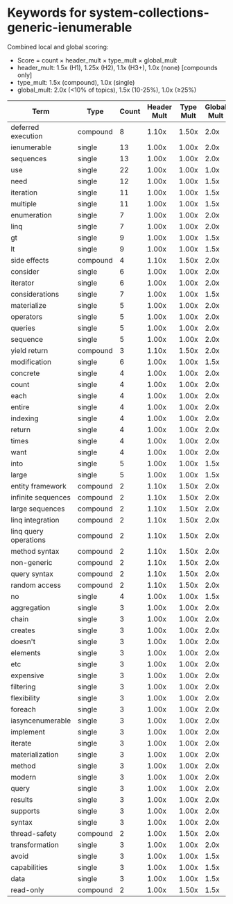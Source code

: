 # Keywords for system-collections-generic-ienumerable

Combined local and global scoring:
- Score = count × header_mult × type_mult × global_mult
- header_mult: 1.5x (H1), 1.25x (H2), 1.1x (H3+), 1.0x (none) [compounds only]
- type_mult: 1.5x (compound), 1.0x (single)
- global_mult: 2.0x (<10% of topics), 1.5x (10-25%), 1.0x (≥25%)

| Term | Type | Count | Header Mult | Type Mult | Global Mult | Score |
|------|------|-------|-------------|-----------|-------------|-------|
| deferred execution | compound | 8 | 1.10x | 1.50x | 2.0x | 26.400 |
| ienumerable | single | 13 | 1.00x | 1.00x | 2.0x | 26.000 |
| sequences | single | 13 | 1.00x | 1.00x | 2.0x | 26.000 |
| use | single | 22 | 1.00x | 1.00x | 1.0x | 22.000 |
| need | single | 12 | 1.00x | 1.00x | 1.5x | 18.000 |
| iteration | single | 11 | 1.00x | 1.00x | 1.5x | 16.500 |
| multiple | single | 11 | 1.00x | 1.00x | 1.5x | 16.500 |
| enumeration | single | 7 | 1.00x | 1.00x | 2.0x | 14.000 |
| linq | single | 7 | 1.00x | 1.00x | 2.0x | 14.000 |
| gt | single | 9 | 1.00x | 1.00x | 1.5x | 13.500 |
| lt | single | 9 | 1.00x | 1.00x | 1.5x | 13.500 |
| side effects | compound | 4 | 1.10x | 1.50x | 2.0x | 13.200 |
| consider | single | 6 | 1.00x | 1.00x | 2.0x | 12.000 |
| iterator | single | 6 | 1.00x | 1.00x | 2.0x | 12.000 |
| considerations | single | 7 | 1.00x | 1.00x | 1.5x | 10.500 |
| materialize | single | 5 | 1.00x | 1.00x | 2.0x | 10.000 |
| operators | single | 5 | 1.00x | 1.00x | 2.0x | 10.000 |
| queries | single | 5 | 1.00x | 1.00x | 2.0x | 10.000 |
| sequence | single | 5 | 1.00x | 1.00x | 2.0x | 10.000 |
| yield return | compound | 3 | 1.10x | 1.50x | 2.0x | 9.900 |
| modification | single | 6 | 1.00x | 1.00x | 1.5x | 9.000 |
| concrete | single | 4 | 1.00x | 1.00x | 2.0x | 8.000 |
| count | single | 4 | 1.00x | 1.00x | 2.0x | 8.000 |
| each | single | 4 | 1.00x | 1.00x | 2.0x | 8.000 |
| entire | single | 4 | 1.00x | 1.00x | 2.0x | 8.000 |
| indexing | single | 4 | 1.00x | 1.00x | 2.0x | 8.000 |
| return | single | 4 | 1.00x | 1.00x | 2.0x | 8.000 |
| times | single | 4 | 1.00x | 1.00x | 2.0x | 8.000 |
| want | single | 4 | 1.00x | 1.00x | 2.0x | 8.000 |
| into | single | 5 | 1.00x | 1.00x | 1.5x | 7.500 |
| large | single | 5 | 1.00x | 1.00x | 1.5x | 7.500 |
| entity framework | compound | 2 | 1.10x | 1.50x | 2.0x | 6.600 |
| infinite sequences | compound | 2 | 1.10x | 1.50x | 2.0x | 6.600 |
| large sequences | compound | 2 | 1.10x | 1.50x | 2.0x | 6.600 |
| linq integration | compound | 2 | 1.10x | 1.50x | 2.0x | 6.600 |
| linq query operations | compound | 2 | 1.10x | 1.50x | 2.0x | 6.600 |
| method syntax | compound | 2 | 1.10x | 1.50x | 2.0x | 6.600 |
| non-generic | compound | 2 | 1.10x | 1.50x | 2.0x | 6.600 |
| query syntax | compound | 2 | 1.10x | 1.50x | 2.0x | 6.600 |
| random access | compound | 2 | 1.10x | 1.50x | 2.0x | 6.600 |
| no | single | 4 | 1.00x | 1.00x | 1.5x | 6.000 |
| aggregation | single | 3 | 1.00x | 1.00x | 2.0x | 6.000 |
| chain | single | 3 | 1.00x | 1.00x | 2.0x | 6.000 |
| creates | single | 3 | 1.00x | 1.00x | 2.0x | 6.000 |
| doesn't | single | 3 | 1.00x | 1.00x | 2.0x | 6.000 |
| elements | single | 3 | 1.00x | 1.00x | 2.0x | 6.000 |
| etc | single | 3 | 1.00x | 1.00x | 2.0x | 6.000 |
| expensive | single | 3 | 1.00x | 1.00x | 2.0x | 6.000 |
| filtering | single | 3 | 1.00x | 1.00x | 2.0x | 6.000 |
| flexibility | single | 3 | 1.00x | 1.00x | 2.0x | 6.000 |
| foreach | single | 3 | 1.00x | 1.00x | 2.0x | 6.000 |
| iasyncenumerable | single | 3 | 1.00x | 1.00x | 2.0x | 6.000 |
| implement | single | 3 | 1.00x | 1.00x | 2.0x | 6.000 |
| iterate | single | 3 | 1.00x | 1.00x | 2.0x | 6.000 |
| materialization | single | 3 | 1.00x | 1.00x | 2.0x | 6.000 |
| method | single | 3 | 1.00x | 1.00x | 2.0x | 6.000 |
| modern | single | 3 | 1.00x | 1.00x | 2.0x | 6.000 |
| query | single | 3 | 1.00x | 1.00x | 2.0x | 6.000 |
| results | single | 3 | 1.00x | 1.00x | 2.0x | 6.000 |
| supports | single | 3 | 1.00x | 1.00x | 2.0x | 6.000 |
| syntax | single | 3 | 1.00x | 1.00x | 2.0x | 6.000 |
| thread-safety | compound | 2 | 1.00x | 1.50x | 2.0x | 6.000 |
| transformation | single | 3 | 1.00x | 1.00x | 2.0x | 6.000 |
| avoid | single | 3 | 1.00x | 1.00x | 1.5x | 4.500 |
| capabilities | single | 3 | 1.00x | 1.00x | 1.5x | 4.500 |
| data | single | 3 | 1.00x | 1.00x | 1.5x | 4.500 |
| read-only | compound | 2 | 1.00x | 1.50x | 1.5x | 4.500 |
